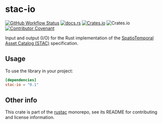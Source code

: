 # stac-io

[![GitHub Workflow Status](https://img.shields.io/github/actions/workflow/status/stac-utils/rustac/ci.yml?branch=main&style=for-the-badge)](https://github.com/stac-utils/rustac/actions/workflows/ci.yml)
[![docs.rs](https://img.shields.io/docsrs/stac-io?style=for-the-badge)](https://docs.rs/stac-io/latest/stac_io/)
[![Crates.io](https://img.shields.io/crates/v/stac-io?style=for-the-badge)](https://crates.io/crates/stac-io)
![Crates.io](https://img.shields.io/crates/l/stac-io?style=for-the-badge)
[![Contributor Covenant](https://img.shields.io/badge/Contributor%20Covenant-2.1-4baaaa.svg?style=for-the-badge)](./CODE_OF_CONDUCT)

Input and output (I/O) for the Rust implementation of the [SpatioTemporal Asset Catalog (STAC)](https://stacspec.org/) specification.

## Usage

To use the library in your project:

```toml
[dependencies]
stac-io = "0.1"
```

## Other info

This crate is part of the [rustac](https://github.com/stac-utils/rustac) monorepo, see its README for contributing and license information.
